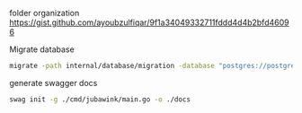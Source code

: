 folder organization
https://gist.github.com/ayoubzulfiqar/9f1a34049332711fddd4d4b2bfd46096

Migrate database
```sh
migrate -path internal/database/migration -database "postgres://postgres:example@0.0.0.0:5432/jubawink?sslmode=disable" -verbose up
```

generate swagger docs
```sh
swag init -g ./cmd/jubawink/main.go -o ./docs
```